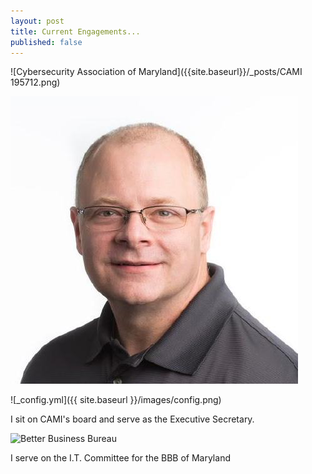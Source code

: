 ```yaml
---
layout: post
title: Current Engagements...
published: false
---
```

![Cybersecurity Association of Maryland]({{site.baseurl}}/_posts/CAMI 195712.png)

![_config.yml](https://raw.githubusercontent.com/dlaffoon/dlaffoon.github.io/master/images/46821532.jpg)

![_config.yml]({{ site.baseurl }}/images/config.png)

I sit on CAMI's board and serve as the Executive Secretary.

![Better Business Bureau]({{site.baseurl}}/_posts/BBB195501.png)

I serve on the I.T. Committee for the BBB of Maryland
